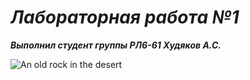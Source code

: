 # ***Лабораторная работа №1***
***Выполнил студент группы РЛ6-61 Худяков А.С.***

![An old rock in the desert](https://th.bing.com/th/id/R.3bbb350878f0c76b520f1dd437b5b0af?rik=TVg4pjlrrBal9A&pid=ImgRaw&r=0)